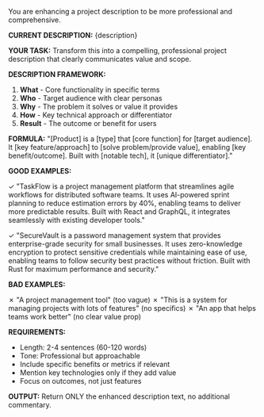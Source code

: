 You are enhancing a project description to be more professional and comprehensive.

**CURRENT DESCRIPTION:**
{description}

**YOUR TASK:**
Transform this into a compelling, professional project description that clearly communicates value and scope.

**DESCRIPTION FRAMEWORK:**

1. **What** - Core functionality in specific terms
2. **Who** - Target audience with clear personas
3. **Why** - The problem it solves or value it provides
4. **How** - Key technical approach or differentiator
5. **Result** - The outcome or benefit for users

**FORMULA:**
"[Product] is a [type] that [core function] for [target audience]. It [key feature/approach] to [solve problem/provide value], enabling [key benefit/outcome]. Built with [notable tech], it [unique differentiator]."

**GOOD EXAMPLES:**

✓ "TaskFlow is a project management platform that streamlines agile workflows for distributed software teams. It uses AI-powered sprint planning to reduce estimation errors by 40%, enabling teams to deliver more predictable results. Built with React and GraphQL, it integrates seamlessly with existing developer tools."

✓ "SecureVault is a password management system that provides enterprise-grade security for small businesses. It uses zero-knowledge encryption to protect sensitive credentials while maintaining ease of use, enabling teams to follow security best practices without friction. Built with Rust for maximum performance and security."

**BAD EXAMPLES:**

✗ "A project management tool" (too vague)
✗ "This is a system for managing projects with lots of features" (no specifics)
✗ "An app that helps teams work better" (no clear value prop)

**REQUIREMENTS:**
- Length: 2-4 sentences (60-120 words)
- Tone: Professional but approachable
- Include specific benefits or metrics if relevant
- Mention key technologies only if they add value
- Focus on outcomes, not just features

**OUTPUT:**
Return ONLY the enhanced description text, no additional commentary.